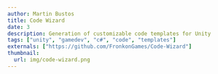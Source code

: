 ```yaml
---
author: Martin Bustos
title: Code Wizard
date: 3
description: Generation of customizable code templates for Unity
tags: ["unity", "gamedev", "c#", "code", "templates"]
externals: ["https://github.com/FronkonGames/Code-Wizard"]
thumbnail:
  url: img/code-wizard.png
---
```

